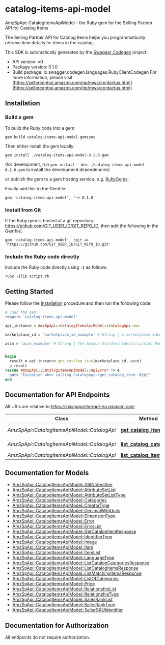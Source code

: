 # catalog-items-api-model

AmzSpApi::CatalogItemsApiModel - the Ruby gem for the Selling Partner API for Catalog Items

The Selling Partner API for Catalog Items helps you programmatically retrieve item details for items in the catalog.

This SDK is automatically generated by the [Swagger Codegen](https://github.com/swagger-api/swagger-codegen) project:

- API version: v0
- Package version: 0.1.0
- Build package: io.swagger.codegen.languages.RubyClientCodegen
For more information, please visit [https://sellercentral.amazon.com/gp/mws/contactus.html](https://sellercentral.amazon.com/gp/mws/contactus.html)

## Installation

### Build a gem

To build the Ruby code into a gem:

```shell
gem build catalog-items-api-model.gemspec
```

Then either install the gem locally:

```shell
gem install ./catalog-items-api-model-0.1.0.gem
```
(for development, run `gem install --dev ./catalog-items-api-model-0.1.0.gem` to install the development dependencies)

or publish the gem to a gem hosting service, e.g. [RubyGems](https://rubygems.org/).

Finally add this to the Gemfile:

    gem 'catalog-items-api-model', '~> 0.1.0'

### Install from Git

If the Ruby gem is hosted at a git repository: https://github.com/GIT_USER_ID/GIT_REPO_ID, then add the following in the Gemfile:

    gem 'catalog-items-api-model', :git => 'https://github.com/GIT_USER_ID/GIT_REPO_ID.git'

### Include the Ruby code directly

Include the Ruby code directly using `-I` as follows:

```shell
ruby -Ilib script.rb
```

## Getting Started

Please follow the [installation](#installation) procedure and then run the following code:
```ruby
# Load the gem
require 'catalog-items-api-model'

api_instance = AmzSpApi::CatalogItemsApiModel::CatalogApi.new

marketplace_id = 'marketplace_id_example' # String | A marketplace identifier. Specifies the marketplace for the item.

asin = 'asin_example' # String | The Amazon Standard Identification Number (ASIN) of the item.


begin
  result = api_instance.get_catalog_item(marketplace_id, asin)
  p result
rescue AmzSpApi::CatalogItemsApiModel::ApiError => e
  puts "Exception when calling CatalogApi->get_catalog_item: #{e}"
end

```

## Documentation for API Endpoints

All URIs are relative to *https://sellingpartnerapi-na.amazon.com*

Class | Method | HTTP request | Description
------------ | ------------- | ------------- | -------------
*AmzSpApi::CatalogItemsApiModel::CatalogApi* | [**get_catalog_item**](docs/CatalogApi.md#get_catalog_item) | **GET** /catalog/v0/items/{asin} | 
*AmzSpApi::CatalogItemsApiModel::CatalogApi* | [**list_catalog_categories**](docs/CatalogApi.md#list_catalog_categories) | **GET** /catalog/v0/categories | 
*AmzSpApi::CatalogItemsApiModel::CatalogApi* | [**list_catalog_items**](docs/CatalogApi.md#list_catalog_items) | **GET** /catalog/v0/items | 


## Documentation for Models

 - [AmzSpApi::CatalogItemsApiModel::ASINIdentifier](docs/ASINIdentifier.md)
 - [AmzSpApi::CatalogItemsApiModel::AttributeSetList](docs/AttributeSetList.md)
 - [AmzSpApi::CatalogItemsApiModel::AttributeSetListType](docs/AttributeSetListType.md)
 - [AmzSpApi::CatalogItemsApiModel::Categories](docs/Categories.md)
 - [AmzSpApi::CatalogItemsApiModel::CreatorType](docs/CreatorType.md)
 - [AmzSpApi::CatalogItemsApiModel::DecimalWithUnits](docs/DecimalWithUnits.md)
 - [AmzSpApi::CatalogItemsApiModel::DimensionType](docs/DimensionType.md)
 - [AmzSpApi::CatalogItemsApiModel::Error](docs/Error.md)
 - [AmzSpApi::CatalogItemsApiModel::ErrorList](docs/ErrorList.md)
 - [AmzSpApi::CatalogItemsApiModel::GetCatalogItemResponse](docs/GetCatalogItemResponse.md)
 - [AmzSpApi::CatalogItemsApiModel::IdentifierType](docs/IdentifierType.md)
 - [AmzSpApi::CatalogItemsApiModel::Image](docs/Image.md)
 - [AmzSpApi::CatalogItemsApiModel::Item](docs/Item.md)
 - [AmzSpApi::CatalogItemsApiModel::ItemList](docs/ItemList.md)
 - [AmzSpApi::CatalogItemsApiModel::LanguageType](docs/LanguageType.md)
 - [AmzSpApi::CatalogItemsApiModel::ListCatalogCategoriesResponse](docs/ListCatalogCategoriesResponse.md)
 - [AmzSpApi::CatalogItemsApiModel::ListCatalogItemsResponse](docs/ListCatalogItemsResponse.md)
 - [AmzSpApi::CatalogItemsApiModel::ListMatchingItemsResponse](docs/ListMatchingItemsResponse.md)
 - [AmzSpApi::CatalogItemsApiModel::ListOfCategories](docs/ListOfCategories.md)
 - [AmzSpApi::CatalogItemsApiModel::Price](docs/Price.md)
 - [AmzSpApi::CatalogItemsApiModel::RelationshipList](docs/RelationshipList.md)
 - [AmzSpApi::CatalogItemsApiModel::RelationshipType](docs/RelationshipType.md)
 - [AmzSpApi::CatalogItemsApiModel::SalesRankList](docs/SalesRankList.md)
 - [AmzSpApi::CatalogItemsApiModel::SalesRankType](docs/SalesRankType.md)
 - [AmzSpApi::CatalogItemsApiModel::SellerSKUIdentifier](docs/SellerSKUIdentifier.md)


## Documentation for Authorization

 All endpoints do not require authorization.

